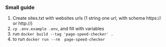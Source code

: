 
### Small guide
1. Create sites.txt with websites urls (1 string one url, with schema https:// or http://)
1. `cp .env.example .env`, and fill with variables
1. run `docker build --tag 'page-speed-checker' .`
1. to run `docker run --rm  page-speed-checker`